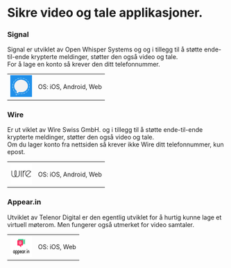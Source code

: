 # Sikre video og tale applikasjoner.


### Signal

Signal er utviklet av Open Whisper Systems og og i tillegg til å støtte ende-til-ende krypterte meldinger, støtter den også video og tale.  
For å lage en konto så krever den ditt telefonnummer.


<table>
 <tr>
   <td>
   <a href="https://signal.org/" >
<img src="img/messaging/Open-Whisper-Systems.png" alt="Signal" height="50" width="50" />
</a>
  </td>
   <td>
   OS: iOS, Android, Web    

   </td>
 </tr>
</table>


### Wire
Er ut viklet av Wire Swiss GmbH. og i tillegg til å støtte ende-til-ende krypterte meldinger, støtter den også video og tale.  
Om du lager konto fra nettsiden så krever ikke Wire ditt telefonnummer, kun epost.


<table>
 <tr>
   <td>
    <a href="https://get.wire.com/" >
<img src="img/messaging/wire.png" alt="Wire" height="50" width="50" />
</a>
  </td>
   <td>
   OS: iOS, Android, Web    

   </td>
 </tr>
</table>

### Appear.in
Utviklet av Telenor Digital er den egentlig utviklet for å hurtig kunne lage et virtuell møterom. Men fungerer også utmerket for video samtaler.


<table>
 <tr>
   <td>
    <a href="https://appear.in/" >
<img src="img/messaging/appearin.png" alt="Wire" height="50" width="50" />
</a>
  </td>
   <td>
   OS: iOS, Web    

   </td>
 </tr>
</table>
